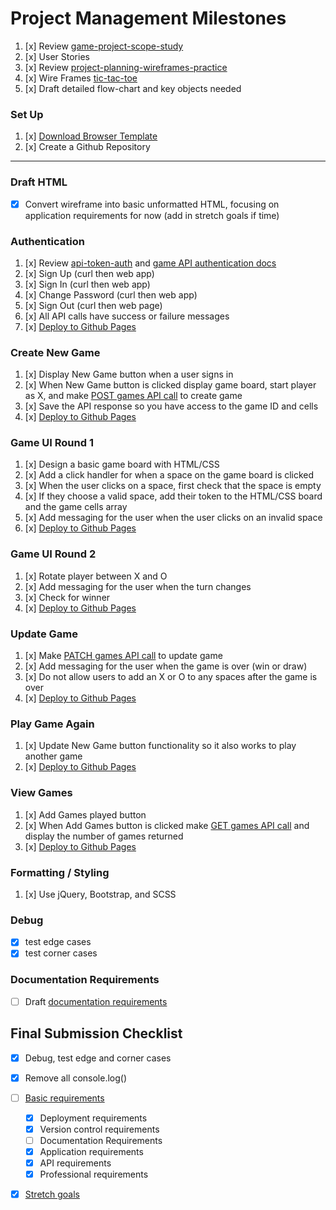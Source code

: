 # Project Management Milestones


1.  [x] Review [game-project-scope-study](https://git.generalassemb.ly/ga-wdi-boston/game-project-scope-study)
1.  [x] User Stories
1.  [x] Review [project-planning-wireframes-practice](https://git.generalassemb.ly/ga-wdi-boston/project-planning-wireframes-practice)
1.  [x] Wire Frames [tic-tac-toe](https://imgur.com/a/58ytysC)
1.  [x] Draft detailed flow-chart and key objects needed

### Set Up

1.  [x] [Download Browser Template](https://git.generalassemb.ly/ga-wdi-boston/browser-template)
1.  [x] Create a Github Repository
----

### Draft HTML
-[x] Convert wireframe into basic unformatted HTML, focusing on application requirements for now (add in stretch goals if time)

### Authentication

1. [x] Review [api-token-auth](https://git.generalassemb.ly/ga-wdi-boston/jquery-ajax-token-auth) and [game API authentication docs](https://git.generalassemb.ly/ga-wdi-boston/game-project-api/blob/master/docs/user.md)
1. [x] Sign Up (curl then web app)
1. [x] Sign In (curl then web app)
1. [x] Change Password (curl then web app)
1. [x] Sign Out (curl then web page)
1. [x] All API calls have success or failure messages
1.  [x] [Deploy to Github Pages](https://git.generalassemb.ly/ga-wdi-boston/gh-pages-deployment-guide)

### Create New Game

1. [x] Display New Game button when a user signs in
1. [x] When New Game button is clicked display game board, start player as X, and make [POST games API call](https://git.generalassemb.ly/ga-wdi-boston/game-project-api/blob/master/docs/game.md#create-post-games) to create game
1. [x] Save the API response so you have access to the game ID and cells
1.  [x] [Deploy to Github Pages](https://git.generalassemb.ly/ga-wdi-boston/gh-pages-deployment-guide)

### Game UI Round 1

1. [x] Design a basic game board with HTML/CSS
1. [x] Add a click handler for when a space on the game board is clicked
1. [x] When the user clicks on a space, first check that the space is empty
1. [x] If they choose a valid space, add their token to the HTML/CSS board and the game cells array
1. [x] Add messaging for the user when the user clicks on an invalid space
1.  [x] [Deploy to Github Pages](https://git.generalassemb.ly/ga-wdi-boston/gh-pages-deployment-guide)

### Game UI Round 2
1. [x] Rotate player between X and O
1. [x] Add messaging for the user when the turn changes
1. [x] Check for winner
1.  [x] [Deploy to Github Pages](https://git.generalassemb.ly/ga-wdi-boston/gh-pages-deployment-guide)

### Update Game
1. [x] Make [PATCH games API call](https://git.generalassemb.ly/ga-wdi-boston/game-project-api/blob/master/docs/game.md#update-patch-gamesid) to update game
1. [x] Add messaging for the user when the game is over (win or draw)
1. [x] Do not allow users to add an X or O to any spaces after the game is over
1.  [x] [Deploy to Github Pages](https://git.generalassemb.ly/ga-wdi-boston/gh-pages-deployment-guide)

### Play Game Again
1. [x] Update New Game button functionality so it also works to play another game
1.  [x] [Deploy to Github Pages](https://git.generalassemb.ly/ga-wdi-boston/gh-pages-deployment-guide)

### View Games

1. [x] Add Games played button
1. [x] When Add Games button is clicked make [GET games API call](https://git.generalassemb.ly/ga-wdi-boston/game-project-api/blob/master/docs/game.md#index-get-games) and display the number of games returned
1.  [x] [Deploy to Github Pages](https://git.generalassemb.ly/ga-wdi-boston/gh-pages-deployment-guide)

### Formatting / Styling
1. [x] Use jQuery, Bootstrap, and SCSS

### Debug
-[x] test edge cases
-[x] test corner cases

### Documentation Requirements
-[ ] Draft [documentation requirements](project-guidelines/requirements.md)

## Final Submission Checklist
-[x] Debug, test edge and corner cases
-[x] Remove all console.log()
-[ ] [Basic requirements](project-guidelines/requirements.md)
  -[x] Deployment requirements
  -[x] Version control requirements
  -[ ] Documentation Requirements
  -[x] Application requirements
  -[x] API requirements
  -[x] Professional requirements
-[x] [Stretch goals](project-guidelines/stretch_goals.md)

